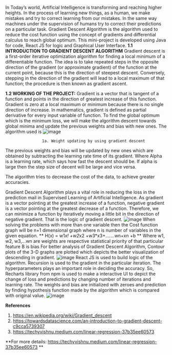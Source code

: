 In Today’s world, Artificial Intelligence is transforming and reaching higher heights. In the process of learning new things, as a human, we make mistakes and try to correct learning from our mistakes. In the same way machines under the supervision of humans try to correct their predictions on a particular task. Gradient Descent Algorithm is the algorithm used to reduce the cost function using the concept of gradients and differential calculus to reach global optimum. This mini-project is developed using Java for code, React JS for logic and Graphical User Interface.
**1.1 INTRODUCTION TO GRADIENT DESCENT ALGORITHM**
Gradient descent is a first-order iterative optimization algorithm for finding a local minimum of a differentiable function. The idea is to take repeated steps in the opposite direction of the gradient (or approximate gradient) of the function at the current point, because this is the direction of steepest descent. Conversely, stepping in the direction of the gradient will lead to a local maximum of that function; the procedure is then known as gradient ascent.

**1.2 WORKING OF THE PROJECT:**
Gradient is a vector that is tangent of a function and points in the direction of greatest increase of this function. Gradient is zero at a local maximum or minimum because there is no single direction of increase. In mathematics, gradient is defined as partial derivative for every input variable of function.
To find the global optimum which is the minimum loss, we will make the algorithm descent towards global minima and update the previous weights and bias with new ones. The algorithm used is
 ![image](https://user-images.githubusercontent.com/61362200/128690915-98a402dd-b5ac-48f0-a143-a914ed92a658.png)

					1a. Weight updating by using gradient descent
The previous weights and bias will be updated by new ones which are obtained by subtracting the learning rate time of its gradient.
Where Alpha is a learning rate, which says how fast the descent should be. If alpha is large then the step size of decent will be large and vice versa.

The algorithm tries to decrease the cost of the data, to achieve greater accuracies.

Gradient Descent Algorithm plays a vital role in reducing the loss in the prediction mail in Supervised Learning of Artificial Intelligence.
As gradient is a vector pointing at the greatest increase of a function, negative gradient is a vector pointing at the greatest decrease of a function. Therefore, we can minimize a function by iteratively moving a little bit in the direction of negative gradient. That is the logic of gradient descent.
![image](https://user-images.githubusercontent.com/61362200/128691582-fdac8289-960a-4ca3-8b3c-ebddca4066c6.png)
When solving the problems with more than one variable then the Cost function graph will be n+1 dimensional graph where  n is number of variables in the given equation. 
**
H(x) = w1*x! +w2*x2 +w3*x3+…….wn+xn +b
**
Where w1, w2, w3,…wn are weights are respective statistical priority of that particular feature
B is bias
For better analysis of Gradient Descent Algorithm, Contour plots of the 3-D graphs are plotted which depicts the better visualization of descending in gradient.
![image](https://user-images.githubusercontent.com/61362200/128691061-fc7229b4-6d6a-4182-b4ec-1679741bf14d.png)
React JS is used to build logic of the algorithm. Recursion is used to the gradient in the particular iteration. The hyperparameters plays an important role in deciding the accuracy. So, Recharts library from npm is used to make a interactive UI to depict the change of loss and predictions by changing number of iterations and learning rate.
	The weights and bias are initialized with zeroes and prediction by finding hypothesis function made by the algorithm which is compared with original value. 
![image](https://user-images.githubusercontent.com/61362200/128691218-42c63262-81b9-4ca5-af2c-1a58e4aed524.png)

**References**
1.	https://en.wikipedia.org/wiki/Gradient_descent
2.	https://towardsdatascience.com/an-introduction-to-gradient-descent-c9cca5739307
3.	https://techyvishnu.medium.com/linear-regression-37b35ee60573


**For more details: https://techyvishnu.medium.com/linear-regression-37b35ee60573 **

